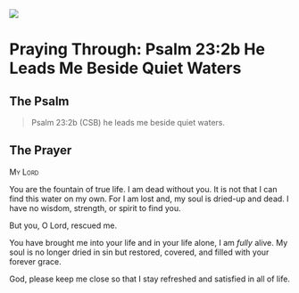 <img class="intro-right" src="/images/art-paris-psalter.jpg">

# Praying Through: Psalm 23:2b He Leads Me Beside Quiet Waters

## The Psalm

>Psalm 23:2b (CSB)   he leads me beside quiet waters.

## The Prayer

<div style="font-variant: small-caps;">
My Lord
</div>


You are the fountain of true life.
I am dead without you. 
  It is not that 
  I can find this water on my own.
For I am lost
  and, my soul is dried-up and dead.
I have no wisdom, 
  strength, 
  or spirit to find you.

But you, O Lord, rescued me.

You have brought me into your life 
  and in your life alone, 
  I am <em>fully</em> alive.
My soul is no longer dried in sin 
  but restored, 
  covered, 
  and filled with your forever grace.

God, please keep me close 
  so that I stay refreshed 
  and satisfied in all of life.
